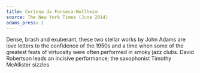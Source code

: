 ```yaml
---
title: Corinna da Fonseca-Wollheim
source: The New York Times (June 2014)
adams_press: 1
---
```

Dense, brash and exuberant, these two stellar works by John Adams are love letters to the confidence of the 1950s and a time when some of the greatest feats of virtuosity were often performed in smoky jazz clubs. David Robertson leads an incisive performance; the saxophonist Timothy McAllister sizzles